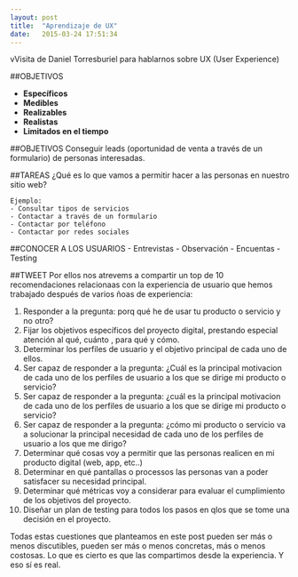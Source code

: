 ```yaml
---
layout: post
title:  "Aprendizaje de UX"
date:   2015-03-24 17:51:34
---
```


vVisita de Daniel Torresburiel para hablarnos sobre UX (User Experience)

##OBJETIVOS
* __Específicos__
* __Medibles__
* __Realizables__
* __Realistas__
* __Limitados en el tiempo__


##OBJETIVOS
    Conseguir leads (oportunidad de venta a través de un formulario) de personas interesadas.


##TAREAS
    ¿Qué es lo que vamos a permitir hacer a las personas en nuestro sitio web?

    Ejemplo:
    - Consultar tipos de servicios
    - Contactar a través de un formulario
    - Contactar por teléfono
    - Contactar por redes sociales


##CONOCER A LOS USUARIOS
    - Entrevistas
    - Observación
    - Encuentas
    - Testing

##TWEET
Por ellos nos atrevems a compartir un top de 10 recomendaciones relacionaas con la experiencia de usuario que hemos trabajado después de varios ñoas de experiencia:

1. Responder a la pregunta: porq qué he de usar tu producto o servicio y no otro?
2. Fijar los objetivos específicos del proyecto digital, prestando especial atención al qué, cuánto , para qué y cómo.
3. Determinar los perfiles de usuario y el objetivo principal de cada uno de ellos.
4. Ser capaz de responder a la pregunta: ¿Cuál es la principal motivacion de cada uno de los perfiles de usuario a los que se dirige mi producto o servicio?
5. Ser capaz de responder a la pregunta: ¿cuál es la principal motivacion de cada uno de los perfiles de usuario a los que se dirige mi producto o servicio?
6. Ser capaz de responder a la pregunta: ¿cómo mi producto o servicio va a solucionar la principal necesidad de cada uno de los perfiles de usuario a los que me dirigo?
7. Determinar qué cosas voy a permitir que las personas realicen en mi producto digital (web, app, etc..)
8. Determinar en qué pantallas o processos las personas van a poder satisfacer su necesidad principal.
9. Determinar qué métricas voy a considerar para evaluar el cumplimiento de los objetivos del proyecto.
10. Diseñar un plan de testing para todos los pasos en qlos que se tome una decisión en el proyecto.

Todas estas cuestiones que planteamos en este post pueden ser más o menos discutibles, pueden ser más o menos concretas, más o menos costosas. Lo que es cierto es que las compartimos desde la experiencia. Y eso sí es real.

